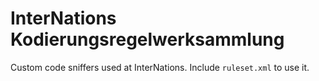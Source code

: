 # InterNations Kodierungsregelwerksammlung

Custom code sniffers used at InterNations. Include `ruleset.xml` to use it.
